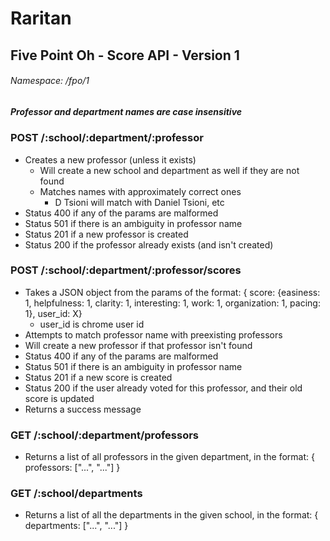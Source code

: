 # Raritan
## Five Point Oh - Score API - Version 1

###### Namespace: /fpo/1
##### Professor and department names are case insensitive
### POST /:school/:department/:professor
* Creates a new professor (unless it exists)
  * Will create a new school and department as well if they are not found
  * Matches names with approximately correct ones
    * D Tsioni will match with Daniel Tsioni, etc
* Status 400 if any of the params are malformed
* Status 501 if there is an ambiguity in professor name
* Status 201 if a new professor is created
* Status 200 if the professor already exists (and isn't created)

### POST /:school/:department/:professor/scores
* Takes a JSON object from the params of the format:
    { score: {easiness: 1, helpfulness: 1, clarity: 1, interesting: 1, work: 1, organization: 1, pacing: 1}, user_id: X}
    * user_id is chrome user id
* Attempts to match professor name with preexisting professors
* Will create a new professor if that professor isn't found
* Status 400 if any of the params are malformed
* Status 501 if there is an ambiguity in professor name
* Status 201 if a new score is created
* Status 200 if the user already voted for this professor, and their old score is updated
* Returns a success message

### GET /:school/:department/professors
* Returns a list of all professors in the given department, in the format:
  { professors: ["...", "..."] }
  
### GET /:school/departments
* Returns a list of all the departments in the given school, in the format:
  { departments: ["...", "..."] }
